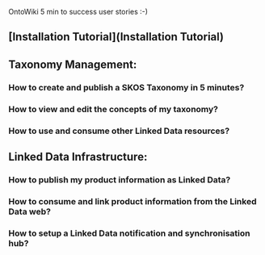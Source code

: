 OntoWiki 5 min to success user stories :-)

## [Installation Tutorial](Installation Tutorial)

## Taxonomy Management:

### How to create and publish a SKOS Taxonomy in 5 minutes?

### How to view and edit the concepts of my taxonomy?

### How to use and consume other Linked Data resources?

## Linked Data Infrastructure:

### How to publish my product information as Linked Data?

### How to consume and link product information from the Linked Data web?

### How to setup a Linked Data notification and synchronisation hub?